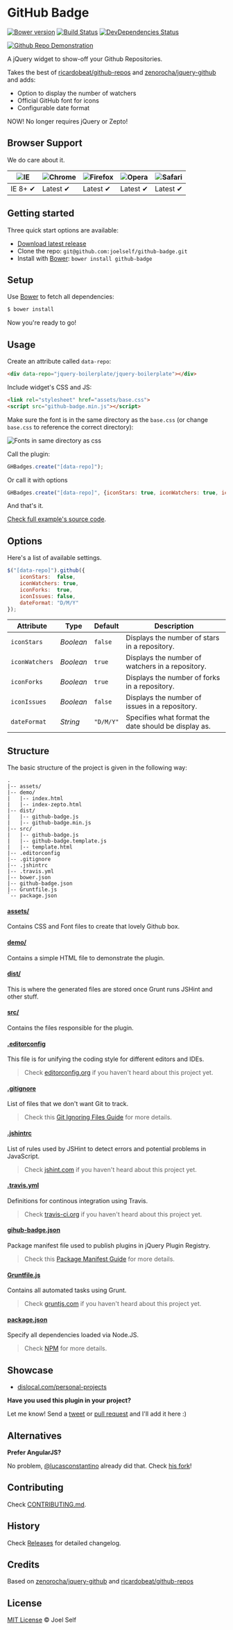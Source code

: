 # GitHub Badge

[![Bower version](http://img.shields.io/bower/v/github-badge.svg?style=flat)](http://bower.io/search/?q=github-badge)
[![Build Status](https://img.shields.io/travis/joelself/github-badge/master.svg?style=flat)](https://travis-ci.org/joelself/github-badge)
[![DevDependencies Status](http://img.shields.io/david/dev/joelself/github-badge.svg?style=flat)](https://david-dm.org/joelself/github-badge#info=devDependencies)

[![Github Repo Demonstration](https://raw.githubusercontent.com/joelself/github-badge/gh-pages/img/github-badge.png)](https://github.com/joelself/github-badge)

A jQuery widget to show-off your Github Repositories.

Takes the best of [ricardobeat/github-repos](https://github.com/ricardobeat/github-repos) and [zenorocha/jquery-github](https://github.com/zenorocha/jquery-github) and adds:

* Option to display the number of watchers
* Official GitHub font for icons
* Configurable date format

NOW! No longer requires jQuery or Zepto!

## Browser Support

We do care about it.

![IE](https://cloud.githubusercontent.com/assets/398893/3528325/20373e76-078e-11e4-8e3a-1cb86cf506f0.png) | ![Chrome](https://cloud.githubusercontent.com/assets/398893/3528328/23bc7bc4-078e-11e4-8752-ba2809bf5cce.png) | ![Firefox](https://cloud.githubusercontent.com/assets/398893/3528329/26283ab0-078e-11e4-84d4-db2cf1009953.png) | ![Opera](https://cloud.githubusercontent.com/assets/398893/3528330/27ec9fa8-078e-11e4-95cb-709fd11dac16.png) | ![Safari](https://cloud.githubusercontent.com/assets/398893/3528331/29df8618-078e-11e4-8e3e-ed8ac738693f.png)
--- | --- | --- | --- | --- |
IE 8+ ✔ | Latest ✔ | Latest ✔ | Latest ✔ | Latest ✔ |

## Getting started

Three quick start options are available:

* [Download latest release](https://github.com/joelself/github-badge/releases)
* Clone the repo: `git@github.com:joelself/github-badge.git`
* Install with [Bower](http://bower.io): `bower install github-badge`

## Setup

Use [Bower](http://bower.io) to fetch all dependencies:

```sh
$ bower install
```

Now you're ready to go!

## Usage

Create an attribute called `data-repo`:

```html
<div data-repo="jquery-boilerplate/jquery-boilerplate"></div>
```

Include widget's CSS and JS:

```html
<link rel="stylesheet" href="assets/base.css">
<script src="github-badge.min.js"></script>
```

Make sure the font is in the same directory as the ```base.css``` (or change ```base.css``` to reference the correct directory):

![Fonts in same directory as css](https://raw.githubusercontent.com/joelself/github-badge/gh-pages/img/font-dir.png)

Call the plugin:

```javascript
GHBadges.create("[data-repo]");
```

Or call it with options

```javascript
GHBadges.create("[data-repo]", {iconStars: true, iconWatchers: true, iconForks: true, iconIssues: true, dateFormat: "M/D/Y"});
```

And that's it.

[Check full example's source code](https://github.com/joelself/github-badge/blob/master/demo/index.html).

## Options

Here's a list of available settings.

```javascript
$("[data-repo]").github({
	iconStars:  false,
	iconWatchers: true,
	iconForks:  true,
	iconIssues: false,
	dateFormat: "D/M/Y"
});
```

Attribute			| Type				| Default		| Description
---						| ---					| ---				| ---
`iconStars`		| *Boolean*		| `false`		| Displays the number of stars in a repository.
`iconWatchers`| *Boolean*		| `true`		| Displays the number of watchers in a repository.
`iconForks`		| *Boolean*		| `true`		| Displays the number of forks in a repository.
`iconIssues`	| *Boolean*		| `false`		| Displays the number of issues in a repository.
`dateFormat`	| *String*		| `"D/M/Y"`		| Specifies what format the date should be display as.

## Structure

The basic structure of the project is given in the following way:

```
.
|-- assets/
|-- demo/
|   |-- index.html
|   |-- index-zepto.html
|-- dist/
|   |-- github-badge.js
|   |-- github-badge.min.js
|-- src/
|   |-- github-badge.js
|   |-- github-badge.template.js
|   |-- template.html
|-- .editorconfig
|-- .gitignore
|-- .jshintrc
|-- .travis.yml
|-- bower.json
|-- github-badge.json
|-- Gruntfile.js
`-- package.json
```

#### [assets/](https://github.com/joelself/github-badge/tree/master/assets)

Contains CSS and Font files to create that lovely Github box.

#### [demo/](https://github.com/joelself/github-badgeb/tree/master/demo)

Contains a simple HTML file to demonstrate the plugin.

#### [dist/](https://github.com/joelself/github-badge/tree/master/dist)

This is where the generated files are stored once Grunt runs JSHint and other stuff.

#### [src/](https://github.com/joelself/github-badge/tree/master/src)

Contains the files responsible for the plugin.

#### [.editorconfig](https://github.com/joelself/github-badge/tree/master/.editorconfig)

This file is for unifying the coding style for different editors and IDEs.

> Check [editorconfig.org](http://editorconfig.org) if you haven't heard about this project yet.

#### [.gitignore](https://github.com/joelself/github-badge/tree/master/.gitignore)

List of files that we don't want Git to track.

> Check this [Git Ignoring Files Guide](https://help.github.com/articles/ignoring-files) for more details.

#### [.jshintrc](https://github.com/joelself/github-badge/tree/master/.jshintrc)

List of rules used by JSHint to detect errors and potential problems in JavaScript.

> Check [jshint.com](http://jshint.com/about/) if you haven't heard about this project yet.

#### [.travis.yml](https://github.com/joelself/github-badge/tree/master/.travis.yml)

Definitions for continous integration using Travis.

> Check [travis-ci.org](http://about.travis-ci.org/) if you haven't heard about this project yet.

#### [gihub-badge.json](https://github.com/joelself/github-badge/tree/master/github-badge.json)

Package manifest file used to publish plugins in jQuery Plugin Registry.

> Check this [Package Manifest Guide](http://plugins.jquery.com/docs/package-manifest/) for more details.

#### [Gruntfile.js](https://github.com/joelself/github-badge/tree/master/Gruntfile.js)

Contains all automated tasks using Grunt.

> Check [gruntjs.com](http://gruntjs.com) if you haven't heard about this project yet.

#### [package.json](https://github.com/joelself/github-badge/tree/master/package.json)

Specify all dependencies loaded via Node.JS.

> Check [NPM](https://npmjs.org/doc/json.html) for more details.

## Showcase

* [dislocal.com/personal-projects](http://dislocal.com/personal-projects/)

**Have you used this plugin in your project?**

Let me know! Send a [tweet](http://twitter.com/joelself) or [pull request](https://github.com/joelself/github-badge/pull/new/master) and I'll add it here :)

## Alternatives

**Prefer AngularJS?**

No problem, [@lucasconstantino](https://github.com/lucasconstantino) already did that. Check [his fork](https://github.com/lucasconstantino/angular-github-repo)!

## Contributing

Check [CONTRIBUTING.md](https://github.com/joelself/github-badge/blob/master/CONTRIBUTING.md).

## History

Check [Releases](https://github.com/joelself/github-badge/releases) for detailed changelog.

## Credits

Based on [zenorocha/jquery-github](https://github.com/zenorocha/jquery-github) and [ricardobeat/github-repos](https://github.com/ricardobeat/github-repos)

## License

[MIT License](http://joelself.mit-license.org) © Joel Self
